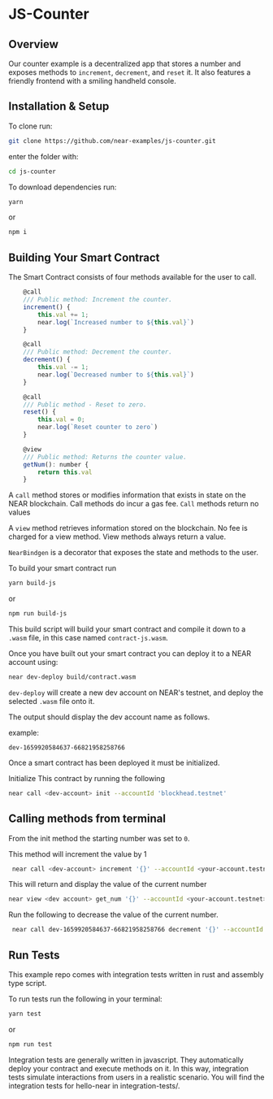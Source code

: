 # JS-Counter

## Overview

Our counter example is a decentralized app that stores a number and exposes methods to `increment`, `decrement`, and `reset` it. It also features a friendly frontend with a smiling handheld console.

## Installation & Setup

To clone run:

```bash
git clone https://github.com/near-examples/js-counter.git
```

enter the folder with:

```bash
cd js-counter
```

To download dependencies run:

```bash
yarn
```

or

```bash
npm i
```

## Building Your Smart Contract

The Smart Contract consists of four methods available for the user to call.

```javascript
    @call
    /// Public method: Increment the counter.
    increment() {
        this.val += 1;
        near.log(`Increased number to ${this.val}`)
    }

    @call
    /// Public method: Decrement the counter.
    decrement() {
        this.val -= 1;
        near.log(`Decreased number to ${this.val}`)
    }

    @call
    /// Public method - Reset to zero.
    reset() {
        this.val = 0;
        near.log(`Reset counter to zero`)
    }

    @view
    /// Public method: Returns the counter value.
    getNum(): number {
        return this.val
    }

```

A `call` method stores or modifies information that exists in state on the NEAR blockchain. Call methods do incur a gas fee. `Call` methods return no values

A `view` method retrieves information stored on the blockchain. No fee is charged for a view method. View methods always return a value.

`NearBindgen` is a decorator that exposes the state and methods to the user.

To build your smart contract run

```bash
yarn build-js

```

or

```bash
npm run build-js
```

This build script will build your smart contract and compile it down to a `.wasm` file, in this case named `contract-js.wasm`.

Once you have built out your smart contract you can deploy it to a NEAR account using:

```bash
near dev-deploy build/contract.wasm
```

`dev-deploy` will create a new dev account on NEAR's testnet, and deploy the selected `.wasm` file onto it.

The output should display the dev account name as follows.

example:

```
dev-1659920584637-66821958258766
```

Once a smart contract has been deployed it must be initialized.

Initialize This contract by running the following

```bash
near call <dev-account> init --accountId 'blockhead.testnet'
```

## Calling methods from terminal

From the init method the starting number was set to `0`.

This method will increment the value by 1

```bash
 near call <dev-account> increment '{}' --accountId <your-account.testnet>
```

This will return and display the value of the current number

```bash
near view <dev account> get_num '{}' --accountId <your-account.testnet>

```

Run the following to decrease the value of the current number.

```bash
 near call dev-1659920584637-66821958258766 decrement '{}' --accountId <your-account.testnet>
```

## Run Tests

This example repo comes with integration tests written in rust and assembly type script.

To run tests run the following in your terminal:

```bash
yarn test
```

or

```bash
npm run test
```

Integration tests are generally written in javascript. They automatically deploy your contract and execute methods on it. In this way, integration tests simulate interactions from users in a realistic scenario. You will find the integration tests for hello-near in integration-tests/.
